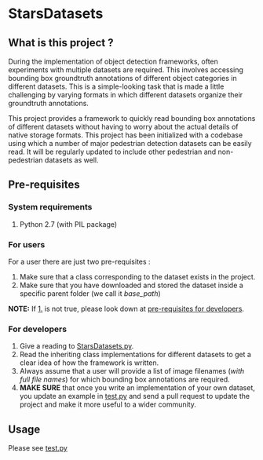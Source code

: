 # StarsDatasets

## What is this project ?
During the implementation of object detection frameworks, often experiments with multiple datasets are required. This involves
accessing bounding box groundtruth annotations of different object categories in different datasets. This is a simple-looking 
task that is made a little challenging by varying formats in which different datasets organize their groundtruth annotations.

This project provides a framework to quickly read bounding box annotations of different datasets without having to worry about 
the actual details of native storage formats. This project has been initialized with a codebase using which a number of 
major pedestrian detection datasets can be easily read. It will be regularly updated to include other pedestrian and 
non-pedestrian datasets as well.

## Pre-requisites
### System requirements
1. Python 2.7 (with PIL package)
   
### For users
For a user there are just two pre-requisites :
1.  Make sure that a class corresponding to the dataset exists in the project.
2.  Make sure that you have downloaded and stored the dataset inside a specific parent folder (we call it *base_path*)

**NOTE:** If [1.](https://github.com/ujjwal-researcher/StarsDatasets/blob/master/README.md#L16) is not true, please look down at 
[pre-requisites for developers](https://github.com/ujjwal-researcher/StarsDatasets/blob/master/README.md#L21).
### For developers
1. Give a reading to [StarsDatasets.py](https://github.com/ujjwal-researcher/StarsDatasets/blob/master/StarsDatasets/StarsDatasets.py).
2. Read the inheriting class implementations for different datasets to get a clear idea of how the framework is written.
3. Always assume that a user will provide a list of image filenames (*with full file names*) for which bounding box annotations are required.
4. **MAKE SURE** that once you write an implementation of your own dataset, you update an example in [test.py](https://github.com/ujjwal-researcher/StarsDatasets/blob/master/test.py) and send a pull request to update the project and make it more useful to a wider community.
## Usage 
Please see [test.py](https://github.com/ujjwal-researcher/StarsDatasets/blob/master/test.py)
